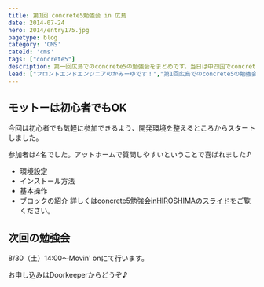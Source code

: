 ```yaml
---
title: 第1回 concrete5勉強会 in 広島
date: 2014-07-24
hero: 2014/entry175.jpg
pagetype: blog
category: 'CMS'
cateId: 'cms'
tags: ["concrete5"]
description: 第一回広島でのconcrete5の勉強会をまとめです。当日は中四国でconcrete5の勉強ができるということで遠くははるばる山口からお越しいただきました。その日のスライドのまとめをUPします。
lead: ["フロントエンドエンジニアのかみーゆです！","第1回広島でのconcrete5の勉強会をまとめです。","当日は中四国でconcrete5の勉強ができるということで遠くははるばる山口からお越しいただきました。","その日のスライドのまとめをUPします。"]
---
```

## モットーは初心者でもOK
今回は初心者でも気軽に参加できるよう、開発環境を整えるところからスタートしました。

参加者は4名でした。アットホームで質問しやすいということで喜ばれました♪

* 環境設定
* インストール方法
* 基本操作
* ブロックの紹介
詳しくは[concrete5勉強会inHIROSHIMAのスライド](https://www.slideshare.net/yurikamimori/concrete5-in-hiroshima)をご覧ください。

## 次回の勉強会
8/30（土）14:00～Movin' onにて行います。

お申し込みはDoorkeeperからどうぞ♪
